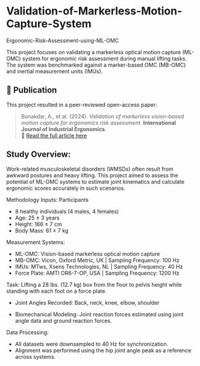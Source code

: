 # Validation-of-Markerless-Motion-Capture-System

Ergonomic-Risk-Assessment-using-ML-OMC

This project focuses on validating a markerless optical motion capture (ML-OMC) system for ergonomic risk assessment during manual lifting tasks. The system was benchmarked against a marker-based OMC (MB-OMC) and inertial measurement units (IMUs).


## 📄 Publication

This project resulted in a peer-reviewed open-access paper:

> Bonakdar, A., et al. (2024). *Validation of markerless vision-based motion capture for ergonomics risk assessment*. **International Journal of Industrial Ergonomics**.  
> 🔗 [Read the full article here](https://doi.org/10.1016/j.ergon.2025.103734)

## Study Overview:
Work-related musculoskeletal disorders (WMSDs) often result from awkward postures and heavy lifting. This project aimed to assess the potential of ML-OMC systems to estimate joint kinematics and calculate ergonomic scores accurately in such scenarios.

Methodology
Inputs:
Participants
- 8 healthy individuals (4 males, 4 females)
- Age: 25 ± 3 years
- Height: 166 ± 7 cm
- Body Mass: 61 ± 7 kg

Measurement Systems:
- ML-OMC: Vision-based markerless optical motion capture
- MB-OMC: Vicon, Oxford Metric, UK | Sampling Frequency: 100 Hz
- IMUs: MTws, Xsens Technologies, NL | Sampling Frequency: 40 Hz
- Force Plate: AMTI OR6-7-OP, USA | Sampling Frequency: 1200 Hz

Task: Lifting a 28 lbs. (12.7 kg) box from the floor to pelvis height while standing with each foot on a force plate.

- Joint Angles Recorded: Back, neck, knee, elbow, shoulder
  
- Biomechanical Modeling: Joint reaction forces estimated using joint angle data and ground reaction forces.

Data Processing:
- All datasets were downsampled to 40 Hz for synchronization.
- Alignment was performed using the hip joint angle peak as a reference across systems.

